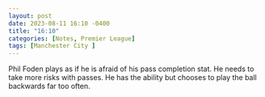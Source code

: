 ```yaml
---
layout: post
date: 2023-08-11 16:10 -0400
title: "16:10"
categories: [Notes, Premier League]
tags: [Manchester City ]
---
```


Phil Foden plays as if he is afraid of his pass completion stat. He needs to take more risks with passes. He has the ability but chooses to play the ball backwards far too often. 


